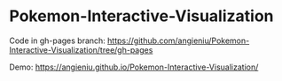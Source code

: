 # Pokemon-Interactive-Visualization
Code in gh-pages branch: https://github.com/angieniu/Pokemon-Interactive-Visualization/tree/gh-pages

Demo: https://angieniu.github.io/Pokemon-Interactive-Visualization/
